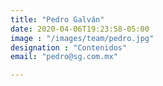 ```yaml
---
title: "Pedro Galván"
date: 2020-04-06T19:23:58-05:00
image : "/images/team/pedro.jpg"
designation : "Contenidos"
email: "pedro@sg.com.mx"

---
```


